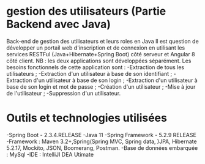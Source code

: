 # gestion des utilisateurs (Partie Backend avec Java)
Back-end de gestion des utilisateurs et leurs roles en Java
Il est question de développer un portail web d'inscription et de connexion en utilisant les services RESTFul (Java+Hibernate+Spring Boot) côté serveur et Angular 8 côté client. NB :  les deux applications sont développées séparément. Les besoins fonctionnels de cette application sont :
-Extraction de tous les utilisateurs ;
-Extraction d'un utilisateur à base de son identifiant ;
-Extraction d'un utilisateur à base de son login ;
-Extraction d'un utilisateur à base de son login et mot de passe ;
-Création d'un utilisateur ;
-Mise à jour de l'utilisateur ;
-Suppression d'un utilisateur.

# Outils et technologies utilisées
-Spring Boot - 2.3.4.RELEASE 
-Java 11
-Spring Framework - 5.2.9 RELEASE
-Framework : Maven 3.2+,Spring(Spring MVC, Spring data, )JPA, Hibernate 5.2.17, Mockito, JSON, Boomerang, Postman.
-Base de données embarquée : MySql
-IDE : IntelliJI DEA Utimate
